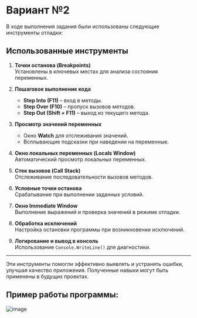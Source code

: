 # Вариант №2

В ходе выполнения задания были использованы следующие инструменты отладки:

## Использованные инструменты

1. **Точки останова (Breakpoints)**  
   Установлены в ключевых местах для анализа состояния переменных.

2. **Пошаговое выполнение кода**  
   - **Step Into (F11)** – вход в методы.  
   - **Step Over (F10)** – пропуск вызовов методов.  
   - **Step Out (Shift + F11)** – выход из текущего метода.

3. **Просмотр значений переменных**  
   - Окно **Watch** для отслеживания значений.  
   - Всплывающие подсказки при наведении на переменные.

4. **Окно локальных переменных (Locals Window)**  
   Автоматический просмотр локальных переменных.

5. **Стек вызовов (Call Stack)**  
   Отслеживание последовательности вызовов методов.

6. **Условные точки останова**  
   Срабатывание при выполнении заданных условий.

7. **Окно Immediate Window**  
   Выполнение выражений и проверка значений в режиме отладки.

8. **Обработка исключений**  
   Настройка остановки программы при возникновении исключений.

9. **Логирование и вывод в консоль**  
   Использование `Console.WriteLine()` для диагностики.

---

Эти инструменты помогли эффективно выявлять и устранять ошибки, улучшая качество приложения. Полученные навыки могут быть применены в будущих проектах.

## **Пример работы программы:**

![image](https://github.com/user-attachments/assets/aadd1110-1d5d-4910-8882-e538d8727e5e)
